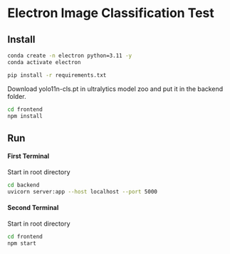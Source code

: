 # Electron Image Classification Test

## Install 
```bash
conda create -n electron python=3.11 -y
conda activate electron

pip install -r requirements.txt
```
Download yolo11n-cls.pt in ultralytics model zoo and put it in the backend folder.

```bash
cd frontend
npm install
```

## Run
#### First Terminal
Start in root directory
```bash
cd backend 
uvicorn server:app --host localhost --port 5000
```

#### Second Terminal
Start in root directory
```bash
cd frontend
npm start
```
